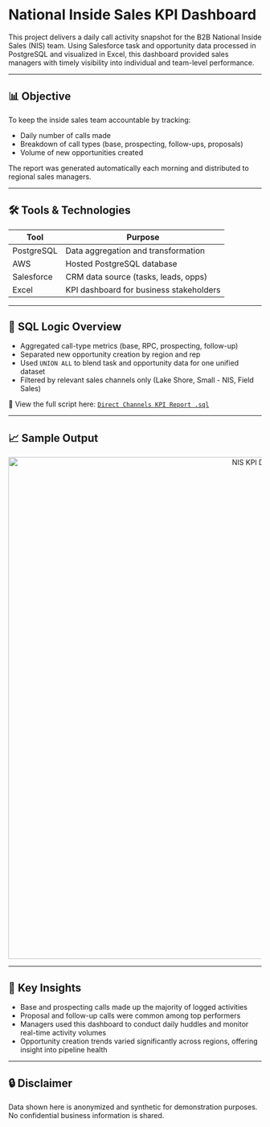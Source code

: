 # National Inside Sales KPI Dashboard

This project delivers a daily call activity snapshot for the B2B National Inside Sales (NIS) team. Using Salesforce task and opportunity data processed in PostgreSQL and visualized in Excel, this dashboard provided sales managers with timely visibility into individual and team-level performance.

---

## 📊 Objective

To keep the inside sales team accountable by tracking:
- Daily number of calls made
- Breakdown of call types (base, prospecting, follow-ups, proposals)
- Volume of new opportunities created

The report was generated automatically each morning and distributed to regional sales managers.

---

## 🛠️ Tools & Technologies

| Tool          | Purpose                                 |
|---------------|------------------------------------------|
| PostgreSQL    | Data aggregation and transformation      |
| AWS           | Hosted PostgreSQL database               |
| Salesforce    | CRM data source (tasks, leads, opps)     |
| Excel         | KPI dashboard for business stakeholders  |

---

## 🧾 SQL Logic Overview

- Aggregated call-type metrics (base, RPC, prospecting, follow-up)
- Separated new opportunity creation by region and rep
- Used `UNION ALL` to blend task and opportunity data for one unified dataset
- Filtered by relevant sales channels only (Lake Shore, Small - NIS, Field Sales)

📂 View the full script here: [`Direct Channels KPI Report .sql`](./Direct%20Channels%20KPI%20Report%20.sql)

---

## 📈 Sample Output

<p align="center">
  <img src="https://i.imgur.com/vQZu8pM.png" alt="NIS KPI Dashboard" width="1000"/>
</p>

---

## 🧠 Key Insights

- Base and prospecting calls made up the majority of logged activities
- Proposal and follow-up calls were common among top performers
- Managers used this dashboard to conduct daily huddles and monitor real-time activity volumes
- Opportunity creation trends varied significantly across regions, offering insight into pipeline health

---

## 🔒 Disclaimer

Data shown here is anonymized and synthetic for demonstration purposes. No confidential business information is shared.


